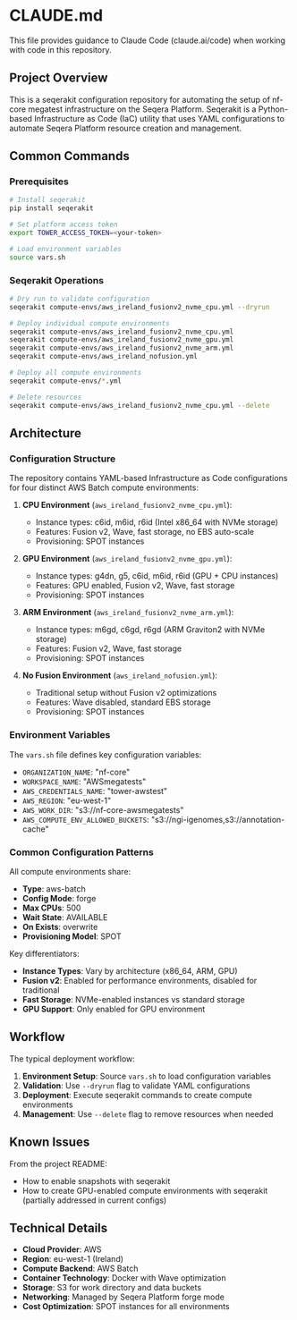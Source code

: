 # CLAUDE.md

This file provides guidance to Claude Code (claude.ai/code) when working with code in this repository.

## Project Overview

This is a seqerakit configuration repository for automating the setup of nf-core megatest infrastructure on the Seqera Platform. Seqerakit is a Python-based Infrastructure as Code (IaC) utility that uses YAML configurations to automate Seqera Platform resource creation and management.

## Common Commands

### Prerequisites
```bash
# Install seqerakit
pip install seqerakit

# Set platform access token
export TOWER_ACCESS_TOKEN=<your-token>

# Load environment variables
source vars.sh
```

### Seqerakit Operations
```bash
# Dry run to validate configuration
seqerakit compute-envs/aws_ireland_fusionv2_nvme_cpu.yml --dryrun

# Deploy individual compute environments
seqerakit compute-envs/aws_ireland_fusionv2_nvme_cpu.yml
seqerakit compute-envs/aws_ireland_fusionv2_nvme_gpu.yml
seqerakit compute-envs/aws_ireland_fusionv2_nvme_arm.yml
seqerakit compute-envs/aws_ireland_nofusion.yml

# Deploy all compute environments
seqerakit compute-envs/*.yml

# Delete resources
seqerakit compute-envs/aws_ireland_fusionv2_nvme_cpu.yml --delete
```

## Architecture

### Configuration Structure

The repository contains YAML-based Infrastructure as Code configurations for four distinct AWS Batch compute environments:

1. **CPU Environment** (`aws_ireland_fusionv2_nvme_cpu.yml`):
   - Instance types: c6id, m6id, r6id (Intel x86_64 with NVMe storage)
   - Features: Fusion v2, Wave, fast storage, no EBS auto-scale
   - Provisioning: SPOT instances

2. **GPU Environment** (`aws_ireland_fusionv2_nvme_gpu.yml`):
   - Instance types: g4dn, g5, c6id, m6id, r6id (GPU + CPU instances)
   - Features: GPU enabled, Fusion v2, Wave, fast storage
   - Provisioning: SPOT instances

3. **ARM Environment** (`aws_ireland_fusionv2_nvme_arm.yml`):
   - Instance types: m6gd, c6gd, r6gd (ARM Graviton2 with NVMe storage)
   - Features: Fusion v2, Wave, fast storage
   - Provisioning: SPOT instances

4. **No Fusion Environment** (`aws_ireland_nofusion.yml`):
   - Traditional setup without Fusion v2 optimizations
   - Features: Wave disabled, standard EBS storage
   - Provisioning: SPOT instances

### Environment Variables

The `vars.sh` file defines key configuration variables:

- `ORGANIZATION_NAME`: "nf-core"
- `WORKSPACE_NAME`: "AWSmegatests"
- `AWS_CREDENTIALS_NAME`: "tower-awstest"
- `AWS_REGION`: "eu-west-1"
- `AWS_WORK_DIR`: "s3://nf-core-awsmegatests"
- `AWS_COMPUTE_ENV_ALLOWED_BUCKETS`: "s3://ngi-igenomes,s3://annotation-cache"

### Common Configuration Patterns

All compute environments share:
- **Type**: aws-batch
- **Config Mode**: forge
- **Max CPUs**: 500
- **Wait State**: AVAILABLE
- **On Exists**: overwrite
- **Provisioning Model**: SPOT

Key differentiators:
- **Instance Types**: Vary by architecture (x86_64, ARM, GPU)
- **Fusion v2**: Enabled for performance environments, disabled for traditional
- **Fast Storage**: NVMe-enabled instances vs standard storage
- **GPU Support**: Only enabled for GPU environment

## Workflow

The typical deployment workflow:

1. **Environment Setup**: Source `vars.sh` to load configuration variables
2. **Validation**: Use `--dryrun` flag to validate YAML configurations
3. **Deployment**: Execute seqerakit commands to create compute environments
4. **Management**: Use `--delete` flag to remove resources when needed

## Known Issues

From the project README:
- How to enable snapshots with seqerakit
- How to create GPU-enabled compute environments with seqerakit (partially addressed in current configs)

## Technical Details

- **Cloud Provider**: AWS
- **Region**: eu-west-1 (Ireland)
- **Compute Backend**: AWS Batch
- **Container Technology**: Docker with Wave optimization
- **Storage**: S3 for work directory and data buckets
- **Networking**: Managed by Seqera Platform forge mode
- **Cost Optimization**: SPOT instances for all environments